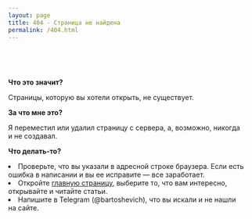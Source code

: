 ```yaml
---
layout: page
title: 404 - Страница не найдена
permalink: /404.html
---
```



<p>&nbsp;</p>
<p>&nbsp;</p>

**Что это значит?**
<p>Страницы, которую вы&nbsp;хотели открыть, не&nbsp;существует.</p>

 
**За что мне это?**
<p>Я&nbsp;переместил или удалил страницу с&nbsp;сервера, а, возможно, никогда и&nbsp;не&nbsp;создавал.</p>



**Что делать-то?**
<li>Проверьте, что вы&nbsp;указали в&nbsp;адресной строке браузера. Если есть ошибка в&nbsp;написании и&nbsp;вы&nbsp;ее&nbsp;исправите&nbsp;— все заработает.</li> <li>Откройте <a href="/" >главную страницу</a>, выберите&nbsp;то, что вам интересно, открывайте и&nbsp;читайте статьи.</li> <li>Напишите в&nbsp;Telegram (@bartoshevich), что вы&nbsp;искали и&nbsp;не&nbsp;нашли на&nbsp;сайте.</li></ul></div>

